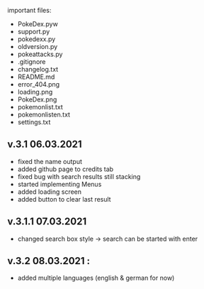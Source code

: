 important files:  
- PokeDex.pyw  
- support.py  
- pokedexx.py  
- oldversion.py
- pokeattacks.py
- .gitignore  
- changelog.txt  
- README.md  
- error_404.png  
- loading.png  
- PokeDex.png  
- pokemonlist.txt  
- pokemonlisten.txt  
- settings.txt


## v.3.1 06.03.2021  
- fixed the name output  
- added github page to credits tab  
- fixed bug with search results still stacking  
- started implementing Menus  
- added loading screen  
- added button to clear last result  

## v.3.1.1 07.03.2021  
- changed search box style → search can be started with enter  

## v.3.2 08.03.2021 :  
- added multiple languages (english & german for now)  
